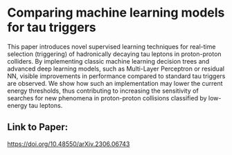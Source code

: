 # Comparing machine learning models for tau triggers

This paper introduces novel supervised learning techniques for real-time selection (triggering) of hadronically decaying tau leptons in proton-proton colliders.
By implementing classic machine learning decision trees and advanced deep learning models, such as Multi-Layer Perceptron or residual NN, visible improvements in 
performance compared to standard tau triggers are observed. We show how such an implementation may lower the current energy thresholds, 
thus contributing to increasing the sensitivity of searches for new phenomena in proton-proton collisions classified by low-energy tau leptons.

## Link to Paper:

https://doi.org/10.48550/arXiv.2306.06743
